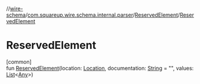 //[wire-schema](../../../index.md)/[com.squareup.wire.schema.internal.parser](../index.md)/[ReservedElement](index.md)/[ReservedElement](-reserved-element.md)

# ReservedElement

[common]\
fun [ReservedElement](-reserved-element.md)(location: [Location](../../com.squareup.wire.schema/-location/index.md), documentation: [String](https://kotlinlang.org/api/latest/jvm/stdlib/kotlin/-string/index.html) = "", values: [List](https://kotlinlang.org/api/latest/jvm/stdlib/kotlin.collections/-list/index.html)&lt;[Any](https://kotlinlang.org/api/latest/jvm/stdlib/kotlin/-any/index.html)&gt;)
